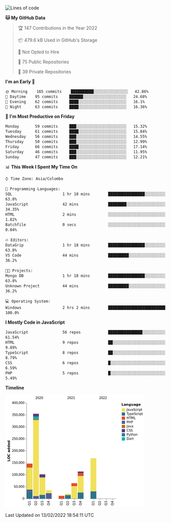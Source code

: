 
<!--START_SECTION:waka-->
![Lines of code](https://img.shields.io/badge/From%20Hello%20World%20I%27ve%20Written-1%20Million%20lines%20of%20code-blue)

**🐱 My GitHub Data** 

> 🏆 147 Contributions in the Year 2022
 > 
> 📦 479.6 kB Used in GitHub's Storage 
 > 
> 🚫 Not Opted to Hire
 > 
> 📜 75 Public Repositories 
 > 
> 🔑 39 Private Repositories  
 > 
**I'm an Early 🐤** 

```text
🌞 Morning    165 commits    ██████████░░░░░░░░░░░░░░░   42.86% 
🌆 Daytime    95 commits     ██████░░░░░░░░░░░░░░░░░░░   24.68% 
🌃 Evening    62 commits     ████░░░░░░░░░░░░░░░░░░░░░   16.1% 
🌙 Night      63 commits     ████░░░░░░░░░░░░░░░░░░░░░   16.36%

```
📅 **I'm Most Productive on Friday** 

```text
Monday       59 commits     ███░░░░░░░░░░░░░░░░░░░░░░   15.32% 
Tuesday      61 commits     ████░░░░░░░░░░░░░░░░░░░░░   15.84% 
Wednesday    56 commits     ███░░░░░░░░░░░░░░░░░░░░░░   14.55% 
Thursday     50 commits     ███░░░░░░░░░░░░░░░░░░░░░░   12.99% 
Friday       66 commits     ████░░░░░░░░░░░░░░░░░░░░░   17.14% 
Saturday     46 commits     ███░░░░░░░░░░░░░░░░░░░░░░   11.95% 
Sunday       47 commits     ███░░░░░░░░░░░░░░░░░░░░░░   12.21%

```


📊 **This Week I Spent My Time On** 

```text
⌚︎ Time Zone: Asia/Colombo

💬 Programming Languages: 
SQL                      1 hr 18 mins        ████████████████░░░░░░░░░   63.8% 
JavaScript               42 mins             ████████░░░░░░░░░░░░░░░░░   34.35% 
HTML                     2 mins              ░░░░░░░░░░░░░░░░░░░░░░░░░   1.82% 
Batchfile                0 secs              ░░░░░░░░░░░░░░░░░░░░░░░░░   0.04%

🔥 Editors: 
DataGrip                 1 hr 18 mins        ████████████████░░░░░░░░░   63.8% 
VS Code                  44 mins             █████████░░░░░░░░░░░░░░░░   36.2%

🐱‍💻 Projects: 
Mongo DB                 1 hr 18 mins        ████████████████░░░░░░░░░   63.8% 
Unknown Project          44 mins             █████████░░░░░░░░░░░░░░░░   36.2%

💻 Operating System: 
Windows                  2 hrs 2 mins        █████████████████████████   100.0%

```

**I Mostly Code in JavaScript** 

```text
JavaScript               56 repos            ███████████████░░░░░░░░░░   61.54% 
HTML                     9 repos             ██░░░░░░░░░░░░░░░░░░░░░░░   9.89% 
TypeScript               8 repos             ██░░░░░░░░░░░░░░░░░░░░░░░   8.79% 
CSS                      6 repos             █░░░░░░░░░░░░░░░░░░░░░░░░   6.59% 
PHP                      5 repos             █░░░░░░░░░░░░░░░░░░░░░░░░   5.49%

```


**Timeline**

![Chart not found](https://raw.githubusercontent.com/ccweerasinghe1994/ccweerasinghe1994/master/charts/bar_graph.png) 


 Last Updated on 13/02/2022 18:54:11 UTC
<!--END_SECTION:waka-->
